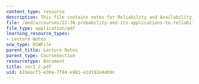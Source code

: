 ```yaml
---
content_type: resource
description: This file contains notes for Reliability and Availability.
file: /media/courses/22-38-probability-and-its-applications-to-reliability-quality-control-and-risk-assessment-fall-2005/b1beacf3e30a7f84e981e1d192e4eb9c_sec1_2.pdf
file_type: application/pdf
learning_resource_types:
- Lecture Notes
ocw_type: OCWFile
parent_title: Lecture Notes
parent_type: CourseSection
resourcetype: Document
title: sec1_2.pdf
uid: b1beacf3-e30a-7f84-e981-e1d192e4eb9c
---
```


